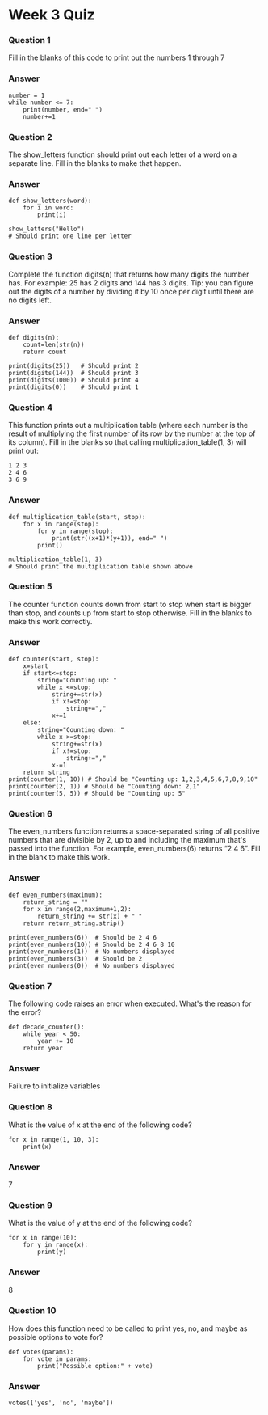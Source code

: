 # Week 3 Quiz

### Question 1
Fill in the blanks of this code to print out the numbers 1 through 7
### Answer
```
number = 1
while number <= 7:
	print(number, end=" ")
	number+=1
```

### Question 2
The show_letters function should print out each letter of a word on a separate line. Fill in the blanks to make that happen.
### Answer
```
def show_letters(word):
	for i in word:
		print(i)

show_letters("Hello")
# Should print one line per letter
```

### Question 3
Complete the function digits(n) that returns how many digits the number has. For example: 25 has 2 digits and 144 has 3 digits. Tip: you can figure out the digits of a number by dividing it by 10 once per digit until there are no digits left.
### Answer
```
def digits(n):
	count=len(str(n))
	return count
	
print(digits(25))   # Should print 2
print(digits(144))  # Should print 3
print(digits(1000)) # Should print 4
print(digits(0))    # Should print 1
```

### Question 4
This function prints out a multiplication table (where each number is the result of multiplying the first number of its row by the number at the top of its column). Fill in the blanks so that calling multiplication_table(1, 3) will print out:

    1 2 3
    2 4 6
    3 6 9
### Answer
``` 
def multiplication_table(start, stop):
	for x in range(stop):
		for y in range(stop):
			print(str((x+1)*(y+1)), end=" ")
		print()

multiplication_table(1, 3)
# Should print the multiplication table shown above
```

### Question 5
The counter function counts down from start to stop when start is bigger than stop, and counts up from start to stop otherwise. Fill in the blanks to make this work correctly.
### Answer
```
def counter(start, stop):
	x=start
	if start<=stop:
		string="Counting up: "
		while x <=stop:
			string+=str(x)
			if x!=stop:
				string+=","
			x+=1
	else:
		string="Counting down: "
		while x >=stop:
			string+=str(x)
			if x!=stop:
				string+=","
			x-=1
	return string
print(counter(1, 10)) # Should be "Counting up: 1,2,3,4,5,6,7,8,9,10"
print(counter(2, 1)) # Should be "Counting down: 2,1"
print(counter(5, 5)) # Should be "Counting up: 5"
```

### Question 6
The even_numbers function returns a space-separated string of all positive numbers that are divisible by 2, up to and including the maximum that's passed into the function. For example, even_numbers(6) returns “2 4 6”. Fill in the blank to make this work.
### Answer
```
def even_numbers(maximum):
	return_string = ""
	for x in range(2,maximum+1,2):
		return_string += str(x) + " "
	return return_string.strip()

print(even_numbers(6))  # Should be 2 4 6
print(even_numbers(10)) # Should be 2 4 6 8 10
print(even_numbers(1))  # No numbers displayed
print(even_numbers(3))  # Should be 2
print(even_numbers(0))  # No numbers displayed
```

### Question 7
The following code raises an error when executed. What's the reason for the error?
```
def decade_counter():
	while year < 50:
		year += 10
	return year
```
### Answer
Failure to initialize variables

### Question 8
What is the value of x at the end of the following code?
```
for x in range(1, 10, 3):
    print(x)
```
### Answer
7

### Question 9
What is the value of y at the end of the following code?
```
for x in range(10):
    for y in range(x):
        print(y)
```
### Answer
8

### Question 10
How does this function need to be called to print yes, no, and maybe as possible options to vote for?
```
def votes(params):
	for vote in params:
	    print("Possible option:" + vote)

```
### Answer
`votes(['yes', 'no', 'maybe'])`
